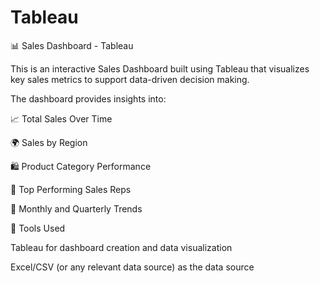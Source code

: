 # Tableau

📊 Sales Dashboard - Tableau

This is an interactive Sales Dashboard built using Tableau that visualizes key sales metrics to support data-driven decision making.

The dashboard provides insights into:

📈 Total Sales Over Time

🌍 Sales by Region

🛍️ Product Category Performance

🎯 Top Performing Sales Reps

📅 Monthly and Quarterly Trends



🔧 Tools Used

Tableau for dashboard creation and data visualization

Excel/CSV (or any relevant data source) as the data source
